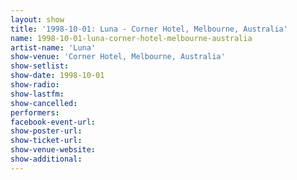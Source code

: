 ```yaml
---
layout: show
title: '1998-10-01: Luna - Corner Hotel, Melbourne, Australia'
name: 1998-10-01-luna-corner-hotel-melbourne-australia
artist-name: 'Luna'
show-venue: 'Corner Hotel, Melbourne, Australia'
show-setlist: 
show-date: 1998-10-01
show-radio: 
show-lastfm: 
show-cancelled: 
performers: 
facebook-event-url: 
show-poster-url: 
show-ticket-url: 
show-venue-website: 
show-additional: 
---
```


